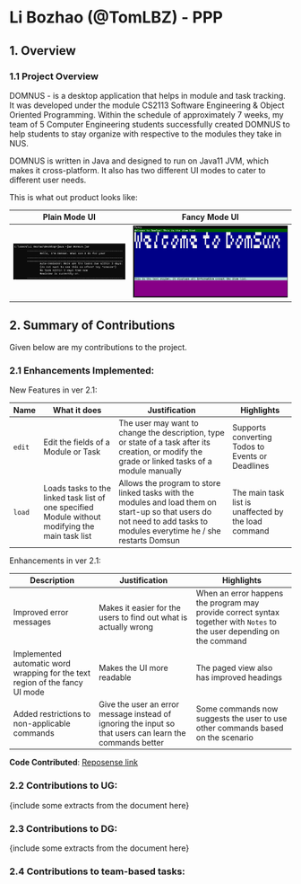 # Li Bozhao (@TomLBZ) - PPP
## 1. Overview
### 1.1 Project Overview 
DOMNUS - is a desktop application that helps in module and task tracking. It was developed under the module CS2113 Software Engineering & Object Oriented Programming. Within the schedule of approximately 7 weeks, my team of 5 Computer Engineering students successfully created DOMNUS to help students to stay organize with respective to the modules they take in NUS. 

DOMNUS is written in Java and designed to run on Java11 JVM, which makes it cross-platform. It also has two different UI modes to cater to different user needs.

This is what out product looks like: <br>

Plain Mode UI | Fancy Mode UI
--- | ---
![plain](../Images/textui.png)|![ui](../Images/newUI.png)

## 2. Summary of Contributions
Given below are my contributions to the project. 

### 2.1 Enhancements Implemented: 

New Features in ver 2.1: 

Name | What it does | Justification | Highlights
--- | --- | --- | --- 
`edit`|Edit the fields of a Module or Task|The user may want to change the description, type or state of a task after its creation, or modify the grade or linked tasks of a module manually|Supports converting Todos to Events or Deadlines
`load`|Loads tasks to the linked task list of one specified Module without modifying the main task list|Allows the program to store linked tasks with the modules and load them on start-up so that users do not need to add tasks to modules everytime he / she restarts Domsun|The main task list is unaffected by the load command

Enhancements in ver 2.1:

Description | Justification | Highlights
--- | --- | --- 
Improved error messages|Makes it easier for the users to find out what is actually wrong|When an error happens the program may provide correct syntax together with `Notes` to the user depending on the command
Implemented automatic word wrapping for the text region of the fancy UI mode|Makes the UI more readable|The paged view also has improved headings
Added restrictions to non-applicable commands|Give the user an error message instead of ignoring the input so that users can learn the commands better|Some commands now suggests the user to use other commands based on the scenario

**Code Contributed**: [Reposense link](https://nus-cs2113-ay2021s1.github.io/tp-dashboard/#breakdown=true&search=tomlbz&sort=groupTitle&sortWithin=title&since=2020-09-27&timeframe=commit&mergegroup=&groupSelect=groupByRepos&checkedFileTypes=docs~functional-code~test-code~other&tabOpen=true&tabType=authorship&tabAuthor=TomLBZ&tabRepo=AY2021S1-CS2113-T13-2%2Ftp%5Bmaster%5D&authorshipIsMergeGroup=false&authorshipFileTypes=docs~functional-code~test-code~other "My Reposense") 

### 2.2 Contributions to UG: 
{include some extracts from the document here}
### 2.3 Contributions to DG:
{include some extracts from the document here}
### 2.4 Contributions to team-based tasks: 
